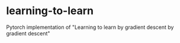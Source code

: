 # learning-to-learn
Pytorch implementation of "Learning to learn by gradient descent by gradient descent"
